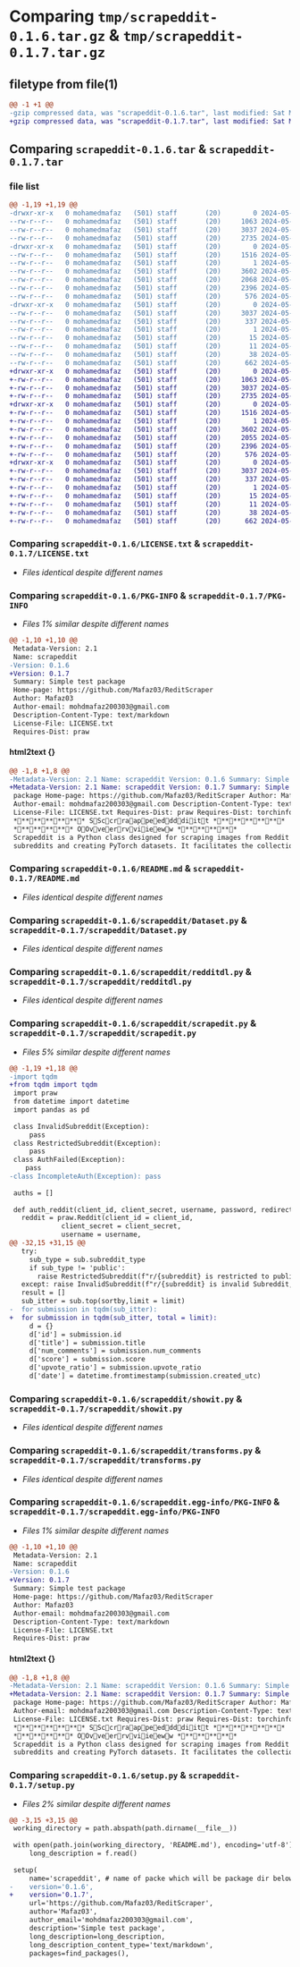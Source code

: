 # Comparing `tmp/scrapeddit-0.1.6.tar.gz` & `tmp/scrapeddit-0.1.7.tar.gz`

## filetype from file(1)

```diff
@@ -1 +1 @@
-gzip compressed data, was "scrapeddit-0.1.6.tar", last modified: Sat May 11 11:31:45 2024, max compression
+gzip compressed data, was "scrapeddit-0.1.7.tar", last modified: Sat May 11 11:54:48 2024, max compression
```

## Comparing `scrapeddit-0.1.6.tar` & `scrapeddit-0.1.7.tar`

### file list

```diff
@@ -1,19 +1,19 @@
-drwxr-xr-x   0 mohamedmafaz   (501) staff       (20)        0 2024-05-11 11:31:45.246804 scrapeddit-0.1.6/
--rw-r--r--   0 mohamedmafaz   (501) staff       (20)     1063 2024-05-11 09:03:02.000000 scrapeddit-0.1.6/LICENSE.txt
--rw-r--r--   0 mohamedmafaz   (501) staff       (20)     3037 2024-05-11 11:31:45.246497 scrapeddit-0.1.6/PKG-INFO
--rw-r--r--   0 mohamedmafaz   (501) staff       (20)     2735 2024-05-11 09:30:19.000000 scrapeddit-0.1.6/README.md
-drwxr-xr-x   0 mohamedmafaz   (501) staff       (20)        0 2024-05-11 11:31:45.244962 scrapeddit-0.1.6/scrapeddit/
--rw-r--r--   0 mohamedmafaz   (501) staff       (20)     1516 2024-05-11 08:43:10.000000 scrapeddit-0.1.6/scrapeddit/Dataset.py
--rw-r--r--   0 mohamedmafaz   (501) staff       (20)        1 2024-05-11 10:24:22.000000 scrapeddit-0.1.6/scrapeddit/__init__.py
--rw-r--r--   0 mohamedmafaz   (501) staff       (20)     3602 2024-05-11 10:19:06.000000 scrapeddit-0.1.6/scrapeddit/redditdl.py
--rw-r--r--   0 mohamedmafaz   (501) staff       (20)     2068 2024-05-11 11:31:21.000000 scrapeddit-0.1.6/scrapeddit/scrapedit.py
--rw-r--r--   0 mohamedmafaz   (501) staff       (20)     2396 2024-05-11 08:43:10.000000 scrapeddit-0.1.6/scrapeddit/showit.py
--rw-r--r--   0 mohamedmafaz   (501) staff       (20)      576 2024-05-11 08:43:10.000000 scrapeddit-0.1.6/scrapeddit/transforms.py
-drwxr-xr-x   0 mohamedmafaz   (501) staff       (20)        0 2024-05-11 11:31:45.246187 scrapeddit-0.1.6/scrapeddit.egg-info/
--rw-r--r--   0 mohamedmafaz   (501) staff       (20)     3037 2024-05-11 11:31:45.000000 scrapeddit-0.1.6/scrapeddit.egg-info/PKG-INFO
--rw-r--r--   0 mohamedmafaz   (501) staff       (20)      337 2024-05-11 11:31:45.000000 scrapeddit-0.1.6/scrapeddit.egg-info/SOURCES.txt
--rw-r--r--   0 mohamedmafaz   (501) staff       (20)        1 2024-05-11 11:31:45.000000 scrapeddit-0.1.6/scrapeddit.egg-info/dependency_links.txt
--rw-r--r--   0 mohamedmafaz   (501) staff       (20)       15 2024-05-11 11:31:45.000000 scrapeddit-0.1.6/scrapeddit.egg-info/requires.txt
--rw-r--r--   0 mohamedmafaz   (501) staff       (20)       11 2024-05-11 11:31:45.000000 scrapeddit-0.1.6/scrapeddit.egg-info/top_level.txt
--rw-r--r--   0 mohamedmafaz   (501) staff       (20)       38 2024-05-11 11:31:45.246878 scrapeddit-0.1.6/setup.cfg
--rw-r--r--   0 mohamedmafaz   (501) staff       (20)      662 2024-05-11 11:31:37.000000 scrapeddit-0.1.6/setup.py
+drwxr-xr-x   0 mohamedmafaz   (501) staff       (20)        0 2024-05-11 11:54:48.031366 scrapeddit-0.1.7/
+-rw-r--r--   0 mohamedmafaz   (501) staff       (20)     1063 2024-05-11 09:03:02.000000 scrapeddit-0.1.7/LICENSE.txt
+-rw-r--r--   0 mohamedmafaz   (501) staff       (20)     3037 2024-05-11 11:54:48.031061 scrapeddit-0.1.7/PKG-INFO
+-rw-r--r--   0 mohamedmafaz   (501) staff       (20)     2735 2024-05-11 09:30:19.000000 scrapeddit-0.1.7/README.md
+drwxr-xr-x   0 mohamedmafaz   (501) staff       (20)        0 2024-05-11 11:54:48.028681 scrapeddit-0.1.7/scrapeddit/
+-rw-r--r--   0 mohamedmafaz   (501) staff       (20)     1516 2024-05-11 08:43:10.000000 scrapeddit-0.1.7/scrapeddit/Dataset.py
+-rw-r--r--   0 mohamedmafaz   (501) staff       (20)        1 2024-05-11 10:24:22.000000 scrapeddit-0.1.7/scrapeddit/__init__.py
+-rw-r--r--   0 mohamedmafaz   (501) staff       (20)     3602 2024-05-11 10:19:06.000000 scrapeddit-0.1.7/scrapeddit/redditdl.py
+-rw-r--r--   0 mohamedmafaz   (501) staff       (20)     2055 2024-05-11 11:54:34.000000 scrapeddit-0.1.7/scrapeddit/scrapedit.py
+-rw-r--r--   0 mohamedmafaz   (501) staff       (20)     2396 2024-05-11 08:43:10.000000 scrapeddit-0.1.7/scrapeddit/showit.py
+-rw-r--r--   0 mohamedmafaz   (501) staff       (20)      576 2024-05-11 08:43:10.000000 scrapeddit-0.1.7/scrapeddit/transforms.py
+drwxr-xr-x   0 mohamedmafaz   (501) staff       (20)        0 2024-05-11 11:54:48.030563 scrapeddit-0.1.7/scrapeddit.egg-info/
+-rw-r--r--   0 mohamedmafaz   (501) staff       (20)     3037 2024-05-11 11:54:47.000000 scrapeddit-0.1.7/scrapeddit.egg-info/PKG-INFO
+-rw-r--r--   0 mohamedmafaz   (501) staff       (20)      337 2024-05-11 11:54:47.000000 scrapeddit-0.1.7/scrapeddit.egg-info/SOURCES.txt
+-rw-r--r--   0 mohamedmafaz   (501) staff       (20)        1 2024-05-11 11:54:47.000000 scrapeddit-0.1.7/scrapeddit.egg-info/dependency_links.txt
+-rw-r--r--   0 mohamedmafaz   (501) staff       (20)       15 2024-05-11 11:54:47.000000 scrapeddit-0.1.7/scrapeddit.egg-info/requires.txt
+-rw-r--r--   0 mohamedmafaz   (501) staff       (20)       11 2024-05-11 11:54:47.000000 scrapeddit-0.1.7/scrapeddit.egg-info/top_level.txt
+-rw-r--r--   0 mohamedmafaz   (501) staff       (20)       38 2024-05-11 11:54:48.031439 scrapeddit-0.1.7/setup.cfg
+-rw-r--r--   0 mohamedmafaz   (501) staff       (20)      662 2024-05-11 11:54:45.000000 scrapeddit-0.1.7/setup.py
```

### Comparing `scrapeddit-0.1.6/LICENSE.txt` & `scrapeddit-0.1.7/LICENSE.txt`

 * *Files identical despite different names*

### Comparing `scrapeddit-0.1.6/PKG-INFO` & `scrapeddit-0.1.7/PKG-INFO`

 * *Files 1% similar despite different names*

```diff
@@ -1,10 +1,10 @@
 Metadata-Version: 2.1
 Name: scrapeddit
-Version: 0.1.6
+Version: 0.1.7
 Summary: Simple test package
 Home-page: https://github.com/Mafaz03/ReditScraper
 Author: Mafaz03
 Author-email: mohdmafaz200303@gmail.com
 Description-Content-Type: text/markdown
 License-File: LICENSE.txt
 Requires-Dist: praw
```

#### html2text {}

```diff
@@ -1,8 +1,8 @@
-Metadata-Version: 2.1 Name: scrapeddit Version: 0.1.6 Summary: Simple test
+Metadata-Version: 2.1 Name: scrapeddit Version: 0.1.7 Summary: Simple test
 package Home-page: https://github.com/Mafaz03/ReditScraper Author: Mafaz03
 Author-email: mohdmafaz200303@gmail.com Description-Content-Type: text/markdown
 License-File: LICENSE.txt Requires-Dist: praw Requires-Dist: torchinfo
 ************ SSccrraappeeddddiitt ************
 ********** OOvveerrvviieeww **********
 Scrapeddit is a Python class designed for scraping images from Reddit
 subreddits and creating PyTorch datasets. It facilitates the collection of
```

### Comparing `scrapeddit-0.1.6/README.md` & `scrapeddit-0.1.7/README.md`

 * *Files identical despite different names*

### Comparing `scrapeddit-0.1.6/scrapeddit/Dataset.py` & `scrapeddit-0.1.7/scrapeddit/Dataset.py`

 * *Files identical despite different names*

### Comparing `scrapeddit-0.1.6/scrapeddit/redditdl.py` & `scrapeddit-0.1.7/scrapeddit/redditdl.py`

 * *Files identical despite different names*

### Comparing `scrapeddit-0.1.6/scrapeddit/scrapedit.py` & `scrapeddit-0.1.7/scrapeddit/scrapedit.py`

 * *Files 5% similar despite different names*

```diff
@@ -1,19 +1,18 @@
-import tqdm
+from tqdm import tqdm
 import praw
 from datetime import datetime
 import pandas as pd
 
 class InvalidSubreddit(Exception):
     pass
 class RestrictedSubreddit(Exception):
     pass
 class AuthFailed(Exception):
    pass
-class IncompleteAuth(Exception): pass
    
 auths = []
 
 def auth_reddit(client_id, client_secret, username, password, redirect_uri, user_agent, check_for_async = False):
   reddit = praw.Reddit(client_id = client_id,
             client_secret = client_secret,
             username = username,
@@ -32,15 +31,15 @@
   try:
     sub_type = sub.subreddit_type
     if sub_type != 'public':
       raise RestrictedSubreddit(f"r/{subreddit} is restricted to public access")
   except: raise InvalidSubreddit(f"r/{subreddit} is invalid Subreddit, make sure the subreddit is valid")
   result = []
   sub_itter = sub.top(sortby,limit = limit)
-  for submission in tqdm(sub_itter):
+  for submission in tqdm(sub_itter, total = limit):
     d = {}
     d['id'] = submission.id
     d['title'] = submission.title
     d['num_comments'] = submission.num_comments
     d['score'] = submission.score
     d['upvote_ratio'] = submission.upvote_ratio
     d['date'] = datetime.fromtimestamp(submission.created_utc)
```

### Comparing `scrapeddit-0.1.6/scrapeddit/showit.py` & `scrapeddit-0.1.7/scrapeddit/showit.py`

 * *Files identical despite different names*

### Comparing `scrapeddit-0.1.6/scrapeddit/transforms.py` & `scrapeddit-0.1.7/scrapeddit/transforms.py`

 * *Files identical despite different names*

### Comparing `scrapeddit-0.1.6/scrapeddit.egg-info/PKG-INFO` & `scrapeddit-0.1.7/scrapeddit.egg-info/PKG-INFO`

 * *Files 1% similar despite different names*

```diff
@@ -1,10 +1,10 @@
 Metadata-Version: 2.1
 Name: scrapeddit
-Version: 0.1.6
+Version: 0.1.7
 Summary: Simple test package
 Home-page: https://github.com/Mafaz03/ReditScraper
 Author: Mafaz03
 Author-email: mohdmafaz200303@gmail.com
 Description-Content-Type: text/markdown
 License-File: LICENSE.txt
 Requires-Dist: praw
```

#### html2text {}

```diff
@@ -1,8 +1,8 @@
-Metadata-Version: 2.1 Name: scrapeddit Version: 0.1.6 Summary: Simple test
+Metadata-Version: 2.1 Name: scrapeddit Version: 0.1.7 Summary: Simple test
 package Home-page: https://github.com/Mafaz03/ReditScraper Author: Mafaz03
 Author-email: mohdmafaz200303@gmail.com Description-Content-Type: text/markdown
 License-File: LICENSE.txt Requires-Dist: praw Requires-Dist: torchinfo
 ************ SSccrraappeeddddiitt ************
 ********** OOvveerrvviieeww **********
 Scrapeddit is a Python class designed for scraping images from Reddit
 subreddits and creating PyTorch datasets. It facilitates the collection of
```

### Comparing `scrapeddit-0.1.6/setup.py` & `scrapeddit-0.1.7/setup.py`

 * *Files 2% similar despite different names*

```diff
@@ -3,15 +3,15 @@
 working_directory = path.abspath(path.dirname(__file__))
 
 with open(path.join(working_directory, 'README.md'), encoding='utf-8') as f:
     long_description = f.read()
 
 setup(
     name='scrapeddit', # name of packe which will be package dir below project
-    version='0.1.6',
+    version='0.1.7',
     url='https://github.com/Mafaz03/ReditScraper',
     author='Mafaz03',
     author_email='mohdmafaz200303@gmail.com',
     description='Simple test package',
     long_description=long_description,
     long_description_content_type='text/markdown',
     packages=find_packages(),
```

